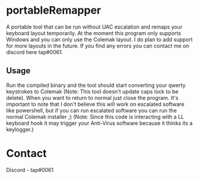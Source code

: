 # portableRemapper
A portable tool that can be run without UAC escalation and remaps your keyboard layout temporarily. At the moment this program only supports Windows and you can only use the Colemak layout. I do plan to add support for more layouts in the future. If you find any errors you can contact me on discord here tap#0061.

## Usage
Run the compiled binary and the tool should start converting your qwerty keystrokes to Colemak (Note: This tool doesn't update caps lock to be delete). When you want to return to normal just close the program. It's important to note that I don't believe this will work on escalated software like powershell, but if you can run escalated software you can run the normal Colemak installer ;) (Note: Since this code is interacting with a LL keyboard hook it may trigger your Anti-Virus software because it thinks its a keylogger.)

# Contact
Discord - tap#0061

